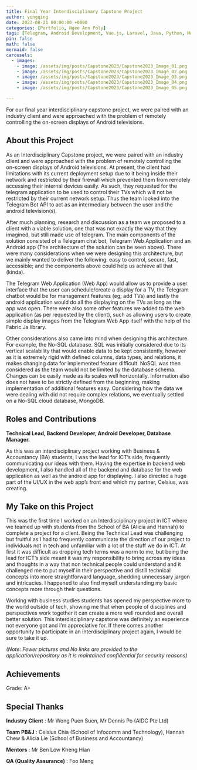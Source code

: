```yaml
---
title: Final Year Interdisciplinary Capstone Project
author: yongqing
date: 2023-08-21 00:00:00 +0800
categories: [Portfolio, Ngee Ann Poly]
tags: [Telegram, Android Development, Vue.js, Laravel, Java, Python, MongoDB, NoSQL]
pin: false
math: false
mermaid: false
carousels:
  - images: 
    - image: /assets/img/posts/Capstone2023/Capstone2023_Image_01.png
    - image: /assets/img/posts/Capstone2023/Capstone2023_Image_02.png
    - image: /assets/img/posts/Capstone2023/Capstone2023_Image_03.png
    - image: /assets/img/posts/Capstone2023/Capstone2023_Image_04.png
    - image: /assets/img/posts/Capstone2023/Capstone2023_Image_05.png

---
```

For our final year interdisciplinary capstone project, we were paired with an industry client and were approached with the problem of remotely controlling the on-screen displays of Android televisions.

## About this Project
As an Interdisciplinary Capstone project, we were paired with an industry client and were approached with the problem of remotely controlling the on-screen displays of Android televisions. At present, the client had limitations with its current deployment setup due to it being inside their network and restricted by their firewall which prevented them from remotely accessing their internal devices easily. As such, they requested for the telegram application to be used to control their TVs which will not be restricted by their current network setup. Thus the team looked into the Telegram Bot API to act as an intermediary between the user and the android television(s).

After much planning, research and discussion as a team we proposed to a client with a viable solution, one that was not exactly the way that they imagined, but still made use of telegram. The main components of the solution consisted of a Telegram chat bot, Telegram Web Application and an Android app (The architecture of the solution can be seen above). There were many considerations when we were designing this architecture, but we mainly wanted to deliver the following: easy to control, secure, fast, accessible; and the components above could help us achieve all that (kinda).

The Telegram Web Application (Web App) would allow us to provide a user interface that the user can schedule/create a display for a TV, the Telegram chatbot would be for management features (eg; add TVs) and lastly the android application would do all the displaying on the TVs as long as the app was open. There were also some other features we added to the web application (as per requested by the client), such as allowing users to create simple display images from the Telegram Web App itself with the help of the Fabric.Js library.

Other considerations also came into mind when designing this architecture. For example, the No-SQL database. SQL was initially considered due to its vertical scalability that would enable data to be kept consistently, however as it is extremely rigid with defined columns, data types, and relations, it makes changing data for implemented feature difficult. NoSQL was then considered as the team would not be limited by the database schema. Changes can be easily made as its scales well horizontally. Information also does not have to be strictly defined from the beginning, making implementation of additional features easy. Considering how the data we were dealing with did not require complex relations, we eventually settled on a No-SQL cloud database, MongoDB.

## Roles and Contributions
**Technical Lead, Backend Developer, Android Developer, Database Manager.**

As this was an interdisciplinary project working with Business & Accountancy (BA) students, I was the lead for ICT’s side, frequently communicating our ideas with them. Having the expertise in backend web development, I also handled all of the backend and database for the web application as well as the android app for displaying. I also directed a huge part of the UI/UX in the web app’s front end which my partner, Celsius, was creating.

## My Take on this Project
This was the first time I worked on an Interdisciplinary project in ICT where we teamed up with students from the School of BA (Alicia and Hannah) to complete a project for a client. Being the Technical Lead was challenging but fruitful as I had to frequently communicate the direction of our project to individuals not in tech and unfamiliar with a lot of the stuff we do in ICT. At first it was difficult as dropping tech terms was a norm to me, but being the lead for ICT’s side meant it was my responsibility to bring across my ideas and thoughts in a way that non technical people could understand and it challenged me to put myself in their perspective and distill technical concepts into more straightforward language, shedding unnecessary jargon and intricacies. I happened to also find myself understanding my basic concepts more through their questions.

Working with business studies students has opened my perspective more to the world outside of tech, showing me that when people of disciplines and perspectives work together it can create a more well rounded and overall better solution. This interdisciplinary capstone was definitely an experience not everyone got and I’m appreciative for. If there comes another opportunity to participate in an interdisciplinary project again, I would be sure to take it up.

_(Note: Fewer pictures and No links are provided to the application/repository as it is maintained confidential for security reasons)_

## Achievements
Grade: A+

## Special Thanks

**Industry Client**
: Mr Wong Puen Suen, Mr Dennis Po (AIDC Pte Ltd)

**Team PB&J**
: Celsius Chia (School of Infocomm and Technology), Hannah Chew &  Alicia Lie (School of Business and Accountancy)

**Mentors**
: Mr Ben Low Kheng Hian

**QA (Quality Assurance)**
: Foo Meng


